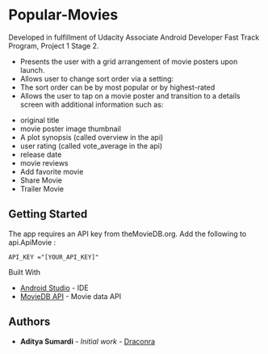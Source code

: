 # Popular-Movies

Developed in fulfillment of Udacity Associate Android Developer Fast Track Program, Project 1 Stage 2.

* Presents the user with a grid arrangement of movie posters upon launch.
* Allows user to change sort order via a setting:
* The sort order can be by most popular or by highest-rated
* Allows the user to tap on a movie poster and transition to a details screen with additional information such as:
 - original title
 - movie poster image thumbnail
 - A plot synopsis (called overview in the api)
 - user rating (called vote_average in the api)
 - release date
 - movie reviews
 - Add favorite movie
 - Share Movie
 - Trailer Movie

## Getting Started

The app requires an API key from theMovieDB.org. Add the following to api.ApiMovie :

```
API_KEY ="[YOUR_API_KEY]"
```

Built With

* [Android Studio](https://developer.android.com/studio/index.html?hl=en) - IDE
* [MovieDB API](https://www.themoviedb.org/documentation/api) - Movie data API

## Authors

* **Aditya Sumardi** - *Initial work* - [Draconra](https://github.com/draconra)
